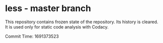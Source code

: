 # less - master branch

This repository contains frozen state of the repository.
Its history is cleared. It is used only for static code
analysis with Codacy.

Commit Time: 1691373523